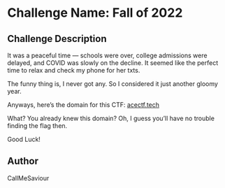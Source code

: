 # Challenge Name: Fall of 2022

## Challenge Description

It was a peaceful time — schools were over, college admissions were delayed, and COVID was slowly on the decline. It seemed like the perfect time to relax and check my phone for her txts.

The funny thing is, I never got any. So I considered it just another gloomy year.

Anyways, here’s the domain for this CTF: [acectf.tech](https://acectf.tech)

What? You already knew this domain? Oh, I guess you’ll have no trouble finding the flag then.

Good Luck!


## Author
CallMeSaviour

